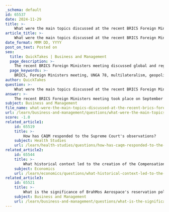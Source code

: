 ```yaml
---
_schema: default
id: 65537
date: 2024-11-29
title: >-
    What were the main topics discussed at the recent BRICS Foreign Ministers meeting?
article_title: >-
    What were the main topics discussed at the recent BRICS Foreign Ministers meeting?
date_format: MMM DD, YYYY
post_on_text: Posted on
seo:
  title: QuickTakes | Business and Management
  page_description: >-
    The recent BRICS Foreign Ministers meeting discussed global and regional issues, geopolitical dynamics, economic cooperation, the role of the New Development Bank, and the expansion of BRICS membership to include new countries.
  page_keywords: >-
    BRICS, Foreign Ministers meeting, UNGA 78, multilateralism, geopolitical dynamics, economic cooperation, New Development Bank, BRICS expansion, Global South, international cooperation
author: QuickTakes
question: >-
    What were the main topics discussed at the recent BRICS Foreign Ministers meeting?
answer: >-
    The recent BRICS Foreign Ministers meeting took place on September 20, 2023, on the margins of the 78th Session of the United Nations General Assembly (UNGA 78). The meeting was chaired by the Russian Federation, which is set to take over the BRICS chairmanship in 2024. \n\nDuring this meeting, the Ministers discussed several key topics, including:\n\n1. **Global and Regional Issues**: The Ministers exchanged views on major global and regional trends, emphasizing the importance of multilateralism and international cooperation.\n\n2. **Geopolitical Dynamics**: Discussions included the current geopolitical landscape, with a focus on the implications of ongoing conflicts and tensions, particularly in relation to the war in Ukraine.\n\n3. **Economic Cooperation**: The Ministers addressed the need for enhanced economic collaboration among BRICS nations, including trade and infrastructure development.\n\n4. **New Development Bank (NDB)**: There was a focus on boosting local currency fundraising and lending within the NDB, which aims to reduce the risks associated with foreign exchange fluctuations.\n\n5. **BRICS Expansion**: Following the recent XV BRICS Summit held in August 2023, the Ministers reaffirmed the decision to invite six new countries—Argentina, Egypt, Ethiopia, Iran, Saudi Arabia, and the United Arab Emirates—to join BRICS as full members starting January 1, 2024.\n\nThese discussions reflect BRICS' commitment to strengthening its role as a voice for the Global South and addressing pressing global challenges through collaborative efforts.
subject: Business and Management
file_name: what-were-the-main-topics-discussed-at-the-recent-brics-foreign-ministers-meeting.md
url: /learn/business-and-management/questions/what-were-the-main-topics-discussed-at-the-recent-brics-foreign-ministers-meeting
score: -1.0
related_article1:
    id: 65519
    title: >-
        How has CAQM responded to the Supreme Court's observations?
    subject: Health Studies
    url: /learn/health-studies/questions/how-has-caqm-responded-to-the-supreme-courts-observations
related_article2:
    id: 65544
    title: >-
        What historical context led to the creation of the Compensation Cess, and how is loan repayment being managed?
    subject: Economics
    url: /learn/economics/questions/what-historical-context-led-to-the-creation-of-the-compensation-cess-and-how-is-loan-repayment-being-managed
related_article3:
    id: 65521
    title: >-
        What is the significance of BrahMos Aerospace's reservation policy for Agniveers?
    subject: Business and Management
    url: /learn/business-and-management/questions/what-is-the-significance-of-brahmos-aerospaces-reservation-policy-for-agniveers
---
```


&nbsp;